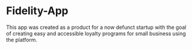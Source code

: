 # Fidelity-App
This app was created as a product for a now defunct startup with the goal of creating easy and accessible loyalty programs for small business using the platform.
